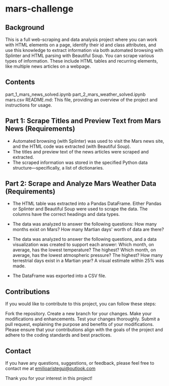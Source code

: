 # mars-challenge

## Background
This is a full web-scraping and data analysis project where you can work with HTML elements on a page, identify their id and class attributes, and use this knowledge to extract information via both automated browsing with Splinter and HTML parsing with Beautiful Soup. You can scrape various types of information. These include HTML tables and recurring elements, like multiple news articles on a webpage.

## Contents
part_1_mars_news_solved.ipynb
part_2_mars_weather_solved.ipynb
mars.csv
README.md: This file, providing an overview of the project and instructions for usage.

## Part 1: Scrape Titles and Preview Text from Mars News (Requirements)
- Automated browsing (with Splinter) was used to visit the Mars news site, and the HTML code was extracted (with Beautiful Soup).
- The titles and preview text of the news articles were scraped and extracted.
- The scraped information was stored in the specified Python data structure—specifically, a list of dictionaries.

## Part 2: Scrape and Analyze Mars Weather Data (Requirements)
- The HTML table was extracted into a Pandas DataFrame. Either Pandas or Splinter and Beautiful Soup were used to scrape the data. The columns have the correct headings and data types. 

- The data was analyzed to answer the following questions:
How many months exist on Mars? 
How many Martian days' worth of data are there?

- The data was analyzed to answer the following questions, and a data visualization was created to support each answer: 
Which month, on average, has the lowest temperature? The highest? 
Which month, on average, has the lowest atmospheric pressure? The highest? 
How many terrestrial days exist in a Martian year? A visual estimate within 25% was made. 

- The DataFrame was exported into a CSV file.

## Contributions
If you would like to contribute to this project, you can follow these steps:

Fork the repository.
Create a new branch for your changes.
Make your modifications and enhancements.
Test your changes thoroughly.
Submit a pull request, explaining the purpose and benefits of your modifications.
Please ensure that your contributions align with the goals of the project and adhere to the coding standards and best practices.

## Contact
If you have any questions, suggestions, or feedback, please feel free to contact me at emilioaristegui@outlook.com

Thank you for your interest in this project!
